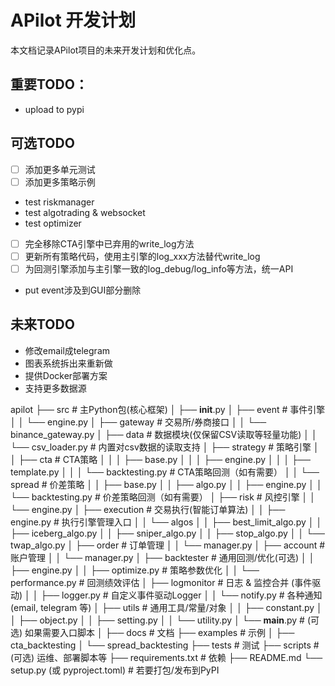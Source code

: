 # APilot 开发计划

本文档记录APilot项目的未来开发计划和优化点。

## 重要TODO：

- upload to pypi


## 可选TODO
- [ ] 添加更多单元测试
- [ ] 添加更多策略示例
- test riskmanager
- test algotrading & websocket
- test optimizer
- [ ] 完全移除CTA引擎中已弃用的write_log方法
- [ ] 更新所有策略代码，使用主引擎的log_xxx方法替代write_log
- [ ] 为回测引擎添加与主引擎一致的log_debug/log_info等方法，统一API
- put event涉及到GUI部分删除



## 未来TODO
- 修改email成telegram
- 图表系统拆出来重新做
- 提供Docker部署方案
- 支持更多数据源


apilot
├── src                           # 主Python包(核心框架)
│   ├── __init__.py
│   ├── event                     # 事件引擎
│   │   └── engine.py
│   ├── gateway                   # 交易所/券商接口
│   │   └── binance_gateway.py
│   ├── data                      # 数据模块(仅保留CSV读取等轻量功能)
│   │   └── csv_loader.py         # 内置对csv数据的读取支持
│   ├── strategy                  # 策略引擎
│   │   ├── cta                   # CTA策略
│   │   │   ├── base.py
│   │   │   ├── engine.py
│   │   │   ├── template.py
│   │   │   └── backtesting.py    # CTA策略回测（如有需要）
│   │   └── spread                # 价差策略
│   │       ├── base.py
│   │       ├── algo.py
│   │       ├── engine.py
│   │       └── backtesting.py    # 价差策略回测（如有需要）
│   ├── risk                      # 风控引擎
│   │   └── engine.py
│   ├── execution                 # 交易执行(智能订单算法)
│   │   ├── engine.py             # 执行引擎管理入口
│   │   └── algos
│   │       ├── best_limit_algo.py
│   │       ├── iceberg_algo.py
│   │       ├── sniper_algo.py
│   │       ├── stop_algo.py
│   │       └── twap_algo.py
│   ├── order                     # 订单管理
│   │   └── manager.py
│   ├── account                   # 账户管理
│   │   └── manager.py
│   ├── backtester                # 通用回测/优化(可选)
│   │   ├── engine.py
│   │   ├── optimize.py           # 策略参数优化
│   │   └── performance.py        # 回测绩效评估
│   ├── logmonitor                # 日志 & 监控合并 (事件驱动)
│   │   ├── logger.py             # 自定义事件驱动Logger
│   │   └── notify.py             # 各种通知 (email, telegram 等)
│   ├── utils                     # 通用工具/常量/对象
│   │   ├── constant.py
│   │   ├── object.py
│   │   ├── setting.py
│   │   └── utility.py
│   └── __main__.py               # (可选) 如果需要入口脚本
│
├── docs                          # 文档
├── examples                      # 示例
│   ├── cta_backtesting
│   └── spread_backtesting
├── tests                         # 测试
├── scripts                       # (可选) 运维、部署脚本等
├── requirements.txt              # 依赖
├── README.md
└── setup.py (或 pyproject.toml) # 若要打包/发布到PyPI

